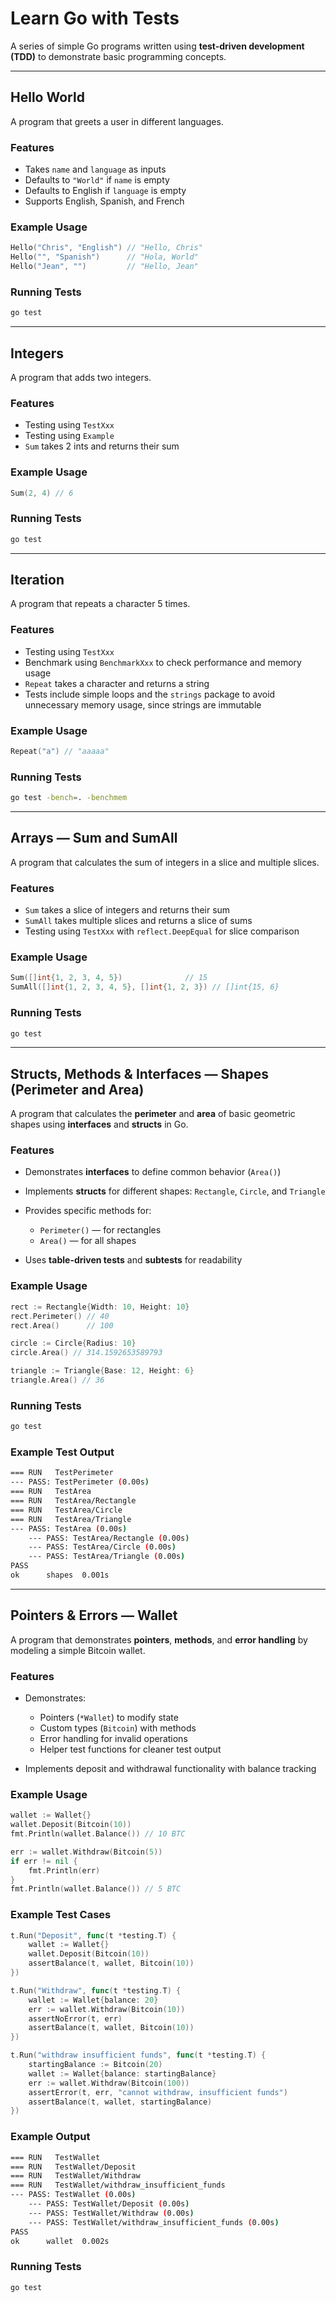 # Learn Go with Tests

A series of simple Go programs written using **test-driven development (TDD)** to demonstrate basic programming concepts.

---

## Hello World

A program that greets a user in different languages.

### Features

* Takes `name` and `language` as inputs
* Defaults to `"World"` if `name` is empty
* Defaults to English if `language` is empty
* Supports English, Spanish, and French

### Example Usage

```go
Hello("Chris", "English") // "Hello, Chris"
Hello("", "Spanish")      // "Hola, World"
Hello("Jean", "")         // "Hello, Jean"
```

### Running Tests

```bash
go test
```

---

## Integers

A program that adds two integers.

### Features

* Testing using `TestXxx`
* Testing using `Example`
* `Sum` takes 2 ints and returns their sum

### Example Usage

```go
Sum(2, 4) // 6
```

### Running Tests

```bash
go test
```

---

## Iteration

A program that repeats a character 5 times.

### Features

* Testing using `TestXxx`
* Benchmark using `BenchmarkXxx` to check performance and memory usage
* `Repeat` takes a character and returns a string
* Tests include simple loops and the `strings` package to avoid unnecessary memory usage, since strings are immutable

### Example Usage

```go
Repeat("a") // "aaaaa"
```

### Running Tests

```bash
go test -bench=. -benchmem
```

---

## Arrays — Sum and SumAll

A program that calculates the sum of integers in a slice and multiple slices.

### Features

* `Sum` takes a slice of integers and returns their sum
* `SumAll` takes multiple slices and returns a slice of sums
* Testing using `TestXxx` with `reflect.DeepEqual` for slice comparison

### Example Usage

```go
Sum([]int{1, 2, 3, 4, 5})              // 15
SumAll([]int{1, 2, 3, 4, 5}, []int{1, 2, 3}) // []int{15, 6}
```

### Running Tests

```bash
go test
```

---

## Structs, Methods & Interfaces — Shapes (Perimeter and Area)

A program that calculates the **perimeter** and **area** of basic geometric shapes using **interfaces** and **structs** in Go.

### Features

* Demonstrates **interfaces** to define common behavior (`Area()`)
* Implements **structs** for different shapes: `Rectangle`, `Circle`, and `Triangle`
* Provides specific methods for:

  * `Perimeter()` — for rectangles
  * `Area()` — for all shapes
* Uses **table-driven tests** and **subtests** for readability

### Example Usage

```go
rect := Rectangle{Width: 10, Height: 10}
rect.Perimeter() // 40
rect.Area()      // 100

circle := Circle{Radius: 10}
circle.Area() // 314.1592653589793

triangle := Triangle{Base: 12, Height: 6}
triangle.Area() // 36
```

### Running Tests

```bash
go test
```

### Example Test Output

```bash
=== RUN   TestPerimeter
--- PASS: TestPerimeter (0.00s)
=== RUN   TestArea
=== RUN   TestArea/Rectangle
=== RUN   TestArea/Circle
=== RUN   TestArea/Triangle
--- PASS: TestArea (0.00s)
    --- PASS: TestArea/Rectangle (0.00s)
    --- PASS: TestArea/Circle (0.00s)
    --- PASS: TestArea/Triangle (0.00s)
PASS
ok      shapes  0.001s
```

---

## Pointers & Errors — Wallet

A program that demonstrates **pointers**, **methods**, and **error handling** by modeling a simple Bitcoin wallet.

### Features

* Demonstrates:

  * Pointers (`*Wallet`) to modify state
  * Custom types (`Bitcoin`) with methods
  * Error handling for invalid operations
  * Helper test functions for cleaner test output
* Implements deposit and withdrawal functionality with balance tracking

### Example Usage

```go
wallet := Wallet{}
wallet.Deposit(Bitcoin(10))
fmt.Println(wallet.Balance()) // 10 BTC

err := wallet.Withdraw(Bitcoin(5))
if err != nil {
    fmt.Println(err)
}
fmt.Println(wallet.Balance()) // 5 BTC
```

### Example Test Cases

```go
t.Run("Deposit", func(t *testing.T) {
    wallet := Wallet{}
    wallet.Deposit(Bitcoin(10))
    assertBalance(t, wallet, Bitcoin(10))
})

t.Run("Withdraw", func(t *testing.T) {
    wallet := Wallet{balance: 20}
    err := wallet.Withdraw(Bitcoin(10))
    assertNoError(t, err)
    assertBalance(t, wallet, Bitcoin(10))
})

t.Run("withdraw insufficient funds", func(t *testing.T) {
    startingBalance := Bitcoin(20)
    wallet := Wallet{balance: startingBalance}
    err := wallet.Withdraw(Bitcoin(100))
    assertError(t, err, "cannot withdraw, insufficient funds")
    assertBalance(t, wallet, startingBalance)
})
```

### Example Output

```bash
=== RUN   TestWallet
=== RUN   TestWallet/Deposit
=== RUN   TestWallet/Withdraw
=== RUN   TestWallet/withdraw_insufficient_funds
--- PASS: TestWallet (0.00s)
    --- PASS: TestWallet/Deposit (0.00s)
    --- PASS: TestWallet/Withdraw (0.00s)
    --- PASS: TestWallet/withdraw_insufficient_funds (0.00s)
PASS
ok      wallet  0.002s
```

### Running Tests

```bash
go test
```
